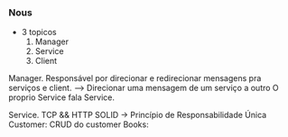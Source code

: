 ### Nous

- 3 topicos
  1. Manager
  2. Service
  3. Client

Manager.
Responsável por direcionar e redirecionar mensagens pra serviços e client.
--> Direcionar uma mensagem de um serviço a outro
O proprio Service fala Service.

Service.
TCP && HTTP
SOLID -> Princípio de Responsabilidade Única
Customer: CRUD do customer
Books:
